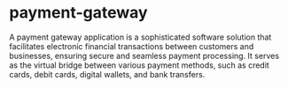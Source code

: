 # payment-gateway
A payment gateway application is a sophisticated software solution that facilitates electronic financial transactions between customers and businesses, ensuring secure and seamless payment processing. It serves as the virtual bridge between various payment methods, such as credit cards, debit cards, digital wallets, and bank transfers.
